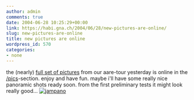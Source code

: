 ```yaml
---
author: admin
comments: true
date: 2004-06-28 10:25:29+00:00
link: https://habi.gna.ch/2004/06/28/new-pictures-are-online/
slug: new-pictures-are-online
title: new pictures are online
wordpress_id: 570
categories:
- none
---
```


the (nearly) [full set of pictures](https://habi.gna.ch/pics/Aare-Jam2004/) from our aare-tour yesterday is online in the [/pics](https://habi.gna.ch/pics/)-section.
enjoy and have fun. maybe i'll have some really nice panoramic shots ready soon. from the first preliminary tests it might look really good...
[![jampano](https://habi.gna.ch/blog/images/jampano-tm.jpg)](https://habi.gna.ch/blog/images/jampano.jpg)
